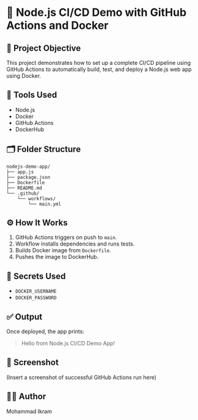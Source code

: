 # 🚀 Node.js CI/CD Demo with GitHub Actions and Docker

## 📌 Project Objective
This project demonstrates how to set up a complete CI/CD pipeline using GitHub Actions to automatically build, test, and deploy a Node.js web app using Docker.

## 🧰 Tools Used
- Node.js
- Docker
- GitHub Actions
- DockerHub

## 🗂 Folder Structure
```
nodejs-demo-app/
├── app.js
├── package.json
├── Dockerfile
├── README.md
└── .github/
    └── workflows/
        └── main.yml
```

## ⚙️ How It Works
1. GitHub Actions triggers on push to `main`.
2. Workflow installs dependencies and runs tests.
3. Builds Docker image from `Dockerfile`.
4. Pushes the image to DockerHub.

## 🔐 Secrets Used
- `DOCKER_USERNAME`
- `DOCKER_PASSWORD`

## ✅ Output
Once deployed, the app prints:
> Hello from Node.js CI/CD Demo App!

## 📸 Screenshot
(Insert a screenshot of successful GitHub Actions run here)

## 👨‍💻 Author
Mohammad Ikram
